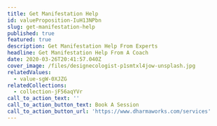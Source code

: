 ```yaml
---
title: Get Manifestation Help
id: valueProposition-IuH13NPbn
slug: get-manifestation-help
published: true
featured: true
description: Get Manifestation Help From Experts
headline: Get Manifestation Help From A Coach
date: 2020-03-26T20:41:57.040Z
cover_image: /files/designecologist-p1smtxl4jow-unsplash.jpg
relatedValues:
  - value-sgW-0XJZG
relatedCollections:
  - collection-jF56aqYVr
call_to_action_text: ''
call_to_action_button_text: Book A Session
call_to_action_button_url: 'https://www.dharmaworks.com/services'
---
```

